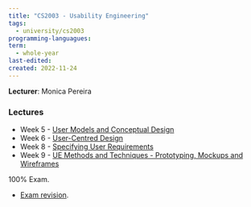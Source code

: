 ```yaml
---
title: "CS2003 - Usability Engineering"
tags:
  - university/cs2003
programming-languagues:
term:
  - whole-year
last-edited:
created: 2022-11-24
---
```

**Lecturer**: Monica Pereira

### Lectures
- Week 5 - [User Models and Conceptual Design](notes/university/cs2003/user-models-and-conceptual-design.md)
- Week 6 - [User-Centred Design](notes/university/cs2003/user-centred-design.md)
- Week 8 - [Specifying User Requirements](notes/university/cs2003/specifying-user-requirements.md)
- Week 9 - [UE Methods and Techniques - Prototyping, Mockups and Wireframes](notes/university/cs2003/ue-methods-and-techniques.md)

100% Exam.

- [Exam revision](notes/university/cs2003/cs2003-exam.md).